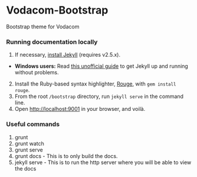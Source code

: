 # Vodacom-Bootstrap
Bootstrap theme for Vodacom

### Running documentation locally

1. If necessary, [install Jekyll](http://jekyllrb.com/docs/installation) (requires v2.5.x).
  - **Windows users:** Read [this unofficial guide](http://jekyll-windows.juthilo.com/) to get Jekyll up and running without problems.
2. Install the Ruby-based syntax highlighter, [Rouge](https://github.com/jneen/rouge), with `gem install rouge`.
3. From the root `/bootstrap` directory, run `jekyll serve` in the command line.
4. Open <http://localhost:9001> in your browser, and voilà.

### Useful commands

1. grunt
2. grunt watch
3. grunt serve
4. grunt docs - This is to only build the docs.
5. jekyll serve - This is to run the http server where you will be able to view the docs
